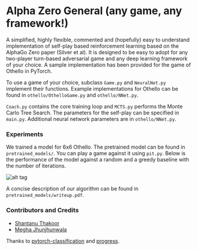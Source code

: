# Alpha Zero General (any game, any framework!)

A simplified, highly flexible, commented and (hopefully) easy to understand implementation of self-play based reinforcement learning based on the AlphaGo Zero paper (Silver et al). It is designed to be easy to adopt for any two-player turn-based adversarial game and any deep learning framework of your choice. A sample implementation has been provided for the game of Othello in PyTorch.

To use a game of your choice, subclass ```Game.py``` and ```NeuralNet.py``` implement their functions. Example implementations for Othello can be found in ```othello/OthelloGame.py``` and ```othello/NNet.py```. 

```Coach.py``` contains the core training loop and ```MCTS.py``` performs the Monte Carlo Tree Search. The parameters for the self-play can be specified in ```main.py```. Additional neural network parameters are in ```othello/NNet.py```. 

### Experiments
We trained a model for 6x6 Othello. The pretrained model can be found in ```pretrained_models/```. You can play a game against it using ```pit.py```. Below is the performance of the model against a random and a greedy baseline with the number of iterations.

![alt tag](https://raw.githubusercontent.com/suragnair/alpha-zero-general/master/pretrained_models/6x6.png)

A concise description of our algorithm can be found in ```pretrained_models/writeup.pdf```. 

### Contributors and Credits
* [Shantanu Thakoor](https://github.com/ShantanuThakoor)
* [Megha Jhunjhunwala](https://github.com/jjw-megha)

Thanks to [pytorch-classification](https://github.com/bearpaw/pytorch-classification) and [progress](https://github.com/verigak/progress).
